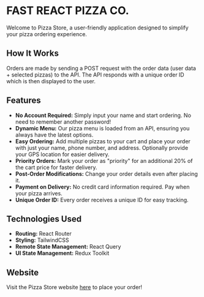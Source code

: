 # FAST REACT PIZZA CO.

Welcome to Pizza Store, a user-friendly application designed to simplify your pizza ordering experience.

## How It Works

Orders are made by sending a POST request with the order data (user data + selected pizzas) to the API. The API responds with a unique order ID which is then displayed to the user.

## Features

- **No Account Required:** Simply input your name and start ordering. No need to remember another password!
- **Dynamic Menu:** Our pizza menu is loaded from an API, ensuring you always have the latest options.
- **Easy Ordering:** Add multiple pizzas to your cart and place your order with just your name, phone number, and address. Optionally provide your GPS location for easier delivery.
- **Priority Orders:** Mark your order as "priority" for an additional 20% of the cart price for faster delivery.
- **Post-Order Modifications:** Change your order details even after placing it.
- **Payment on Delivery:** No credit card information required. Pay when your pizza arrives.
- **Unique Order ID:** Every order receives a unique ID for easy tracking.

## Technologies Used

- **Routing:** React Router
- **Styling:** TailwindCSS
- **Remote State Management:** React Query
- **UI State Management:** Redux Toolkit

## Website

Visit the Pizza Store website [here](https://pizza-store-ten-snowy.vercel.app/) to place your order!
